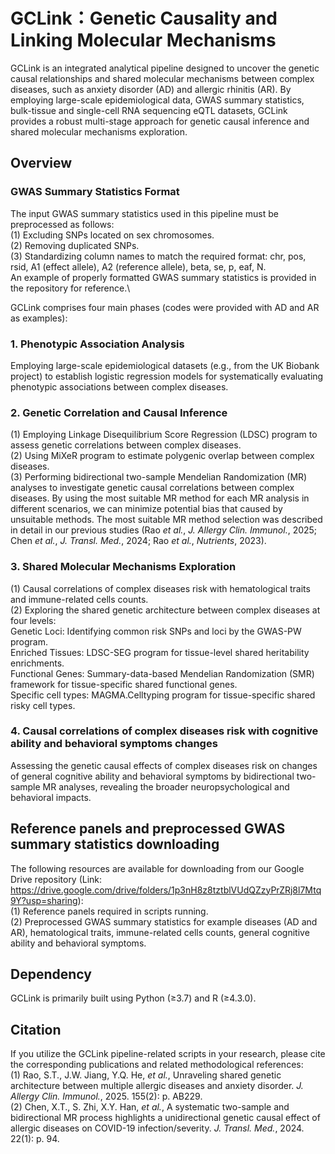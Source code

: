 # GCLink：Genetic Causality and Linking Molecular Mechanisms
GCLink is an integrated analytical pipeline designed to uncover the genetic causal relationships and shared molecular mechanisms between complex diseases, such as anxiety disorder (AD) and allergic rhinitis (AR). By employing large-scale epidemiological data, GWAS summary statistics, bulk-tissue and single-cell RNA sequencing eQTL datasets, GCLink provides a robust multi-stage approach for genetic causal inference and shared molecular mechanisms exploration.
## Overview
### GWAS Summary Statistics Format
The input GWAS summary statistics used in this pipeline must be preprocessed as follows:\
(1) Excluding SNPs located on sex chromosomes.\
(2) Removing duplicated SNPs.\
(3) Standardizing column names to match the required format: chr, pos, rsid, A1 (effect allele), A2 (reference allele), beta, se, p, eaf, N.\
An example of properly formatted GWAS summary statistics is provided in the repository for reference.\

GCLink comprises four main phases (codes were provided with AD and AR as examples):
### 1.	Phenotypic Association Analysis
Employing large-scale epidemiological datasets (e.g., from the UK Biobank project) to establish logistic regression models for systematically evaluating phenotypic associations between complex diseases.
### 2.	Genetic Correlation and Causal Inference
(1) Employing Linkage Disequilibrium Score Regression (LDSC) program to assess genetic correlations between complex diseases.\
(2) Using MiXeR program to estimate polygenic overlap between complex diseases.\
(3) Performing bidirectional two-sample Mendelian Randomization (MR) analyses to investigate genetic causal correlations between complex diseases. By using the most suitable MR method for each MR analysis in different scenarios, we can minimize potential bias that caused by unsuitable methods. The most suitable MR method selection was described in detail in our previous studies (Rao _et al._, _J. Allergy Clin. Immunol._, 2025; Chen _et al._, _J. Transl. Med._, 2024; Rao _et al._, _Nutrients_, 2023).
### 3.	Shared Molecular Mechanisms Exploration
(1) Causal correlations of complex diseases risk with hematological traits and immune-related cells counts.  
(2) Exploring the shared genetic architecture between complex diseases at four levels:\
Genetic Loci: Identifying common risk SNPs and loci by the GWAS-PW program.\
Enriched Tissues: LDSC-SEG program for tissue-level shared heritability enrichments.\
Functional Genes: Summary-data-based Mendelian Randomization (SMR) framework for tissue-specific shared functional genes.\
Specific cell types: MAGMA.Celltyping program for tissue-specific shared risky cell types.
### 4.	Causal correlations of complex diseases risk with cognitive ability and behavioral symptoms changes
Assessing the genetic causal effects of complex diseases risk on changes of general cognitive ability and behavioral symptoms by bidirectional two-sample MR analyses, revealing the broader neuropsychological and behavioral impacts.
## Reference panels and preprocessed GWAS summary statistics downloading
The following resources are available for downloading from our Google Drive repository (Link: https://drive.google.com/drive/folders/1p3nH8z8tztblVUdQZzyPrZRj8l7Mtq9Y?usp=sharing):  
(1) Reference panels required in scripts running.\
(2) Preprocessed GWAS summary statistics for example diseases (AD and AR), hematological traits, immune-related cells counts, general cognitive ability and behavioral symptoms.
## Dependency
GCLink is primarily built using Python (≥3.7) and R (≥4.3.0). 
## Citation
If you utilize the GCLink pipeline-related scripts in your research, please cite the corresponding publications and related methodological references:  
(1)	Rao, S.T., J.W. Jiang, Y.Q. He, _et al._, Unraveling shared genetic architecture between multiple allergic diseases and anxiety disorder. _J. Allergy Clin. Immunol._, 2025. 155(2): p. AB229.\
(2)	Chen, X.T., S. Zhi, X.Y. Han, _et al._, A systematic two-sample and bidirectional MR process highlights a unidirectional genetic causal effect of allergic diseases on COVID-19 infection/severity. _J. Transl. Med._, 2024. 22(1): p. 94.

